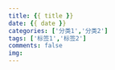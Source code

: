 ```yaml
---
title: {{ title }}
date: {{ date }}  
categories: ['分类1','分类2'] 
tags: ['标签1','标签2']      
comments: false   
img:              
---
```


